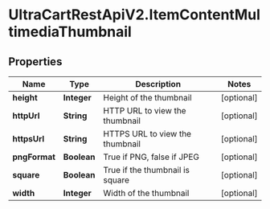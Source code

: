 # UltraCartRestApiV2.ItemContentMultimediaThumbnail

## Properties
Name | Type | Description | Notes
------------ | ------------- | ------------- | -------------
**height** | **Integer** | Height of the thumbnail | [optional] 
**httpUrl** | **String** | HTTP URL to view the thumbnail | [optional] 
**httpsUrl** | **String** | HTTPS URL to view the thumbnail | [optional] 
**pngFormat** | **Boolean** | True if PNG, false if JPEG | [optional] 
**square** | **Boolean** | True if the thumbnail is square | [optional] 
**width** | **Integer** | Width of the thumbnail | [optional] 


